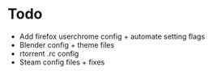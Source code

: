 # Todo
- Add firefox userchrome config + automate setting flags
- Blender config + theme files
- rtorrent .rc config
- Steam config files + fixes

